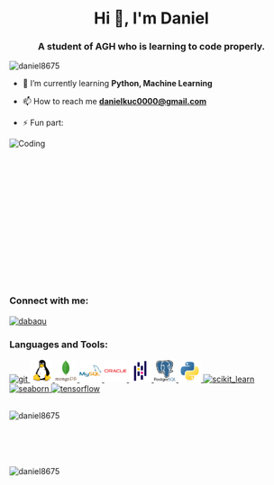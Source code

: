 <h1 align="center">Hi 👋, I'm Daniel</h1>
<h3 align="center">A student of AGH who is learning to code properly.</h3>

<p align="left"> <img src="https://komarev.com/ghpvc/?username=daniel8675&label=Profile%20views&color=0e75b6&style=flat" alt="daniel8675" /> </p>

- 🌱 I’m currently learning **Python, Machine Learning**

- 📫 How to reach me **danielkuc0000@gmail.com**

- ⚡ Fun part:  
<img align="left" alt="Coding" width="400" src="https://i.redd.it/wvh152fq18c31.png"> 




<br><br><br><br><br><br><br><br><br><br><br><br><br><br><br><h3 align="left">Connect with me:</h3>
<p align="left">
<a href="https://www.leetcode.com/dabaqu" target="blank"><img align="center" src="https://raw.githubusercontent.com/rahuldkjain/github-profile-readme-generator/master/src/images/icons/Social/leet-code.svg" alt="dabaqu" height="30" width="40" /></a>
</p>

<h3 align="left">Languages and Tools:</h3>
<p align="left"> <a href="https://git-scm.com/" target="_blank" rel="noreferrer"> <img src="https://www.vectorlogo.zone/logos/git-scm/git-scm-icon.svg" alt="git" width="40" height="40"/> </a> <a href="https://www.linux.org/" target="_blank" rel="noreferrer"> <img src="https://raw.githubusercontent.com/devicons/devicon/master/icons/linux/linux-original.svg" alt="linux" width="40" height="40"/> </a> <a href="https://www.mongodb.com/" target="_blank" rel="noreferrer"> <img src="https://raw.githubusercontent.com/devicons/devicon/master/icons/mongodb/mongodb-original-wordmark.svg" alt="mongodb" width="40" height="40"/> </a> <a href="https://www.mysql.com/" target="_blank" rel="noreferrer"> <img src="https://raw.githubusercontent.com/devicons/devicon/master/icons/mysql/mysql-original-wordmark.svg" alt="mysql" width="40" height="40"/> </a> <a href="https://www.oracle.com/" target="_blank" rel="noreferrer"> <img src="https://raw.githubusercontent.com/devicons/devicon/master/icons/oracle/oracle-original.svg" alt="oracle" width="40" height="40"/> </a> <a href="https://pandas.pydata.org/" target="_blank" rel="noreferrer"> <img src="https://raw.githubusercontent.com/devicons/devicon/2ae2a900d2f041da66e950e4d48052658d850630/icons/pandas/pandas-original.svg" alt="pandas" width="40" height="40"/> </a> <a href="https://www.postgresql.org" target="_blank" rel="noreferrer"> <img src="https://raw.githubusercontent.com/devicons/devicon/master/icons/postgresql/postgresql-original-wordmark.svg" alt="postgresql" width="40" height="40"/> </a> <a href="https://www.python.org" target="_blank" rel="noreferrer"> <img src="https://raw.githubusercontent.com/devicons/devicon/master/icons/python/python-original.svg" alt="python" width="40" height="40"/> </a> <a href="https://scikit-learn.org/" target="_blank" rel="noreferrer"> <img src="https://upload.wikimedia.org/wikipedia/commons/0/05/Scikit_learn_logo_small.svg" alt="scikit_learn" width="40" height="40"/> </a> <a href="https://seaborn.pydata.org/" target="_blank" rel="noreferrer"> <img src="https://seaborn.pydata.org/_images/logo-mark-lightbg.svg" alt="seaborn" width="40" height="40"/> </a> <a href="https://www.tensorflow.org" target="_blank" rel="noreferrer"> <img src="https://www.vectorlogo.zone/logos/tensorflow/tensorflow-icon.svg" alt="tensorflow" width="40" height="40"/> </a> </p>

<p><br><img align="left" src="https://github-readme-stats.vercel.app/api/top-langs?username=daniel8675&show_icons=true&locale=en&layout=compact" alt="daniel8675" /></p>

<p><br><br><br><br><br>&nbsp;<img align="left" src="https://github-readme-stats.vercel.app/api?username=daniel8675&show_icons=true&locale=en" alt="daniel8675" /></p>


